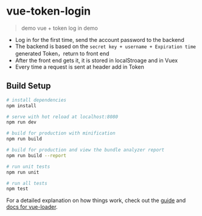 # vue-token-login

> demo vue + token log in demo 

- Log in for the first time, send the account password to the backend
- The backend is based on the ```secret key + username + Expiration time ```generated Token，return to front end
- After the front end gets it, it is stored in localStroage and in Vuex
- Every time a request is sent at header add in Token 
## Build Setup

``` bash
# install dependencies
npm install

# serve with hot reload at localhost:8080
npm run dev

# build for production with minification
npm run build

# build for production and view the bundle analyzer report
npm run build --report

# run unit tests
npm run unit

# run all tests
npm test
```

For a detailed explanation on how things work, check out the [guide](http://vuejs-templates.github.io/webpack/) and [docs for vue-loader](http://vuejs.github.io/vue-loader).

